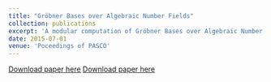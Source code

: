 ```yaml
---
title: "Gröbner Bases over Algebraic Number Fields"
collection: publications
excerpt: 'A modular computation of Gröbner Bases over Algebraic Number Fields.'
date: 2015-07-01
venue: 'Poceedings of PASCO' 
---
```

[Download paper here](http://dkboku.github.io/files/paper1.pdf)
[Download paper here](http://dkboku.github.io/files/nfmodstd.pdf)
